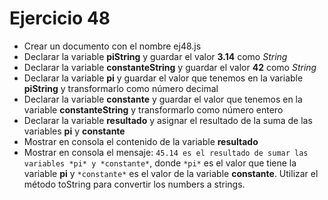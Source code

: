 # Ejercicio 48

* Crear un documento con el nombre ej48.js
* Declarar la variable **piString** y guardar el valor **3.14** como _String_
* Declarar la variable **constanteString** y guardar el valor **42** como _String_
* Declarar la variable **pi** y guardar el valor que tenemos en la variable **piString** y transformarlo como número decimal
* Declarar la variable **constante** y guardar el valor que tenemos en la variable **constanteString** y transformarlo como número entero
* Declarar la variable **resultado** y asignar el resultado de la suma de las variables **pi** y **constante**
* Mostrar en consola el contenido de la variable **resultado**
* Mostrar en consola el mensaje: `45.14 es el resultado de sumar las variables *pi* y *constante*`, donde `*pi*` es el valor que tiene la variable **pi** y `*constante*` es el valor de la variable **constante**. Utilizar el método toString para convertir los numbers a strings.
